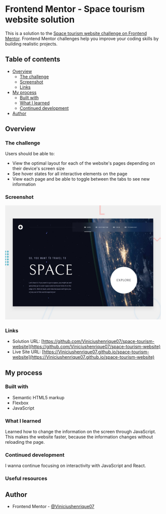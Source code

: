 # Frontend Mentor - Space tourism website solution

This is a solution to the [Space tourism website challenge on Frontend Mentor](https://www.frontendmentor.io/challenges/space-tourism-multipage-website-gRWj1URZ3). Frontend Mentor challenges help you improve your coding skills by building realistic projects. 

## Table of contents

- [Overview](#overview)
  - [The challenge](#the-challenge)
  - [Screenshot](#screenshot)
  - [Links](#links)
- [My process](#my-process)
  - [Built with](#built-with)
  - [What I learned](#what-i-learned)
  - [Continued development](#continued-development)
- [Author](#author)

## Overview

### The challenge

Users should be able to:

- View the optimal layout for each of the website's pages depending on their device's screen size
- See hover states for all interactive elements on the page
- View each page and be able to toggle between the tabs to see new information

### Screenshot

![](./preview.jpg)

### Links

- Solution URL: [https://github.com/Viniciushenrique07/space-tourism-website](https://github.com/Viniciushenrique07/space-tourism-website)
- Live Site URL: [https://Viniciushenrique07.github.io/space-tourism-website](https://Viniciushenrique07.github.io/space-tourism-website)

## My process

### Built with

- Semantic HTML5 markup
- Flexbox
- JavaScript
### What I learned

Learned how to change the information on the screen through JavaScript. This makes the website faster, because the information changes without reloading the page.

### Continued development

I wanna continue focusing on interactivity with JavaScript and React.

### Useful resources
## Author

- Frontend Mentor - [@Viniciushenrique07](https://www.frontendmentor.io/profile/Viniciushenrique07)